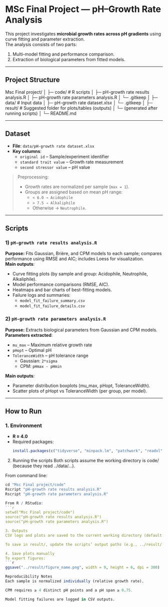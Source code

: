 # MSc Final Project — pH–Growth Rate Analysis

This project investigates **microbial growth rates across pH gradients** using curve fitting and parameter extraction.  
The analysis consists of two parts:  
1) Multi-model fitting and performance comparison.  
2) Extraction of biological parameters from fitted models.

---

## Project Structure

Msc Final project/
│
├─ code/ # R scripts
│ ├─ pH-growth rate results analysis.R
│ ├─ pH-growth rate parameters analysis.R
│ └─ .gitkeep
│
├─ data/ # Input data
│ ├─ pH-growth rate dataset.xlsx
│ └─ .gitkeep
│
├─ result/ # Suggested folder for plots/tables (outputs)
│ └─ (generated after running scripts)
│
└─ README.md


---

## Dataset

- **File**: `data/pH-growth rate dataset.xlsx`  
- **Key columns**:
  - `original id` – Sample/experiment identifier  
  - `standard trait value` – Growth rate measurement  
  - `second stressor value` – pH value  

> Preprocessing:  
> - Growth rates are normalized per sample (`max = 1`).  
> - Groups are assigned based on mean pH range:  
>   - `< 6.0 → Acidophile`  
>   - `> 7.5 → Alkaliphile`  
>   - Otherwise → `Neutrophile`.

---


## Scripts

### 1) `pH-growth rate results analysis.R`
**Purpose:** Fits Gaussian, Brière, and CPM models to each sample; compares performance using RMSE and AIC; includes Loess for visualization.  
**Main outputs**:
- Curve fitting plots (by sample and group: Acidophile, Neutrophile, Alkaliphile).  
- Model performance comparisons (RMSE, AIC).  
- Heatmaps and bar charts of best-fitting models.  
- Failure logs and summaries:  
  - `model_fit_failure_summary.csv`  
  - `model_fit_failure_details.csv`

### 2) `pH-growth rate parameters analysis.R`
**Purpose:** Extracts biological parameters from Gaussian and CPM models.  
**Parameters extracted**:
- `mu_max` – Maximum relative growth rate  
- `pHopt` – Optimal pH  
- `ToleranceWidth` – pH tolerance range  
  - Gaussian: `2*sigma`  
  - CPM: `pHmax - pHmin`  

**Main outputs**:
- Parameter distribution boxplots (mu_max, pHopt, ToleranceWidth).  
- Scatter plots of pHopt vs ToleranceWidth (per group, per model).  

---

## How to Run

### 1. Environment
- **R ≥ 4.0**
- Required packages:
  ```r
  install.packages(c("tidyverse", "minpack.lm", "patchwork", "readxl", "forcats"))

2. Running the scripts
Both scripts assume the working directory is code/ (because they read ../data/...).

From command line:
```r
cd "Msc Final project/code"
Rscript "pH-growth rate results analysis.R"
Rscript "pH-growth rate parameters analysis.R"

From R / RStudio:
```r
setwd("Msc Final project/code")
source("pH-growth rate results analysis.R")
source("pH-growth rate parameters analysis.R")

3. Outputs
CSV logs and plots are saved to the current working directory (default: code/).

To save in result/, update the scripts’ output paths (e.g., ../result/...).

4. Save plots manually
To export figures:
```r
ggsave("../result/figure_name.png", width = 9, height = 6, dpi = 300)

Reproducibility Notes
Each sample is normalized individually (relative growth rate).

CPM requires ≥ 4 distinct pH points and a pH span ≥ 0.75.

Model fitting failures are logged in CSV outputs.




